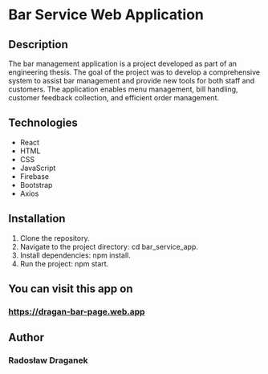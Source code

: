 # Bar Service Web Application

## Description

The bar management application is a project developed as part of an engineering thesis. The goal of the project was to develop a comprehensive system to assist bar management and provide new tools for both staff and customers. The application enables menu management, bill handling, customer feedback collection, and efficient order management.

## Technologies

- React
- HTML
- CSS
- JavaScript
- Firebase
- Bootstrap
- Axios

## Installation

1. Clone the repository.
2. Navigate to the project directory: cd bar_service_app.
3. Install dependencies: npm install.
4. Run the project: npm start.

## You can visit this app on

### https://dragan-bar-page.web.app

## Author
### Radosław Draganek
